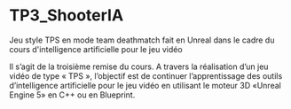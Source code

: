 # TP3_ShooterIA
Jeu style TPS en mode team deathmatch fait en Unreal dans le cadre du cours d'intelligence artificielle pour le jeu vidéo

Il s’agit de la troisième remise du cours. A travers la réalisation d’un jeu vidéo de type « TPS », l’objectif est de continuer l’apprentissage des outils d’intelligence artificielle pour le jeu vidéo en utilisant le moteur 3D «Unreal Engine 5» en C++ ou en Blueprint. 
